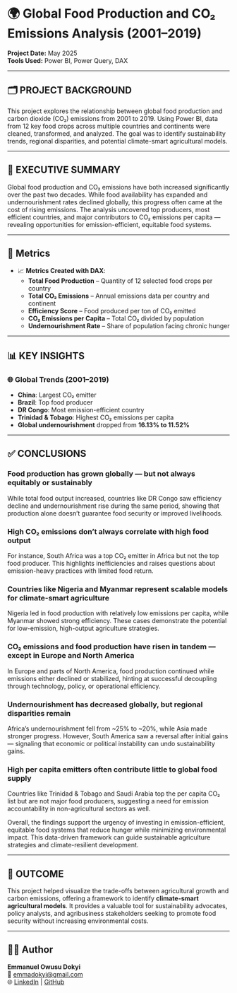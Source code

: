 # 🌍 Global Food Production and CO₂ Emissions Analysis (2001–2019)

**Project Date:** May 2025  
**Tools Used:** Power BI, Power Query, DAX

---

## 🗂️ PROJECT BACKGROUND

This project explores the relationship between global food production and carbon dioxide (CO₂) emissions from 2001 to 2019. Using Power BI, data from 12 key food crops across multiple countries and continents were cleaned, transformed, and analyzed. The goal was to identify sustainability trends, regional disparities, and potential climate-smart agricultural models.

---

## 📝 EXECUTIVE SUMMARY

Global food production and CO₂ emissions have both increased significantly over the past two decades. While food availability has expanded and undernourishment rates declined globally, this progress often came at the cost of rising emissions. The analysis uncovered top producers, most efficient countries, and major contributors to CO₂ emissions per capita — revealing opportunities for emission-efficient, equitable food systems.

---

## 🎯 Metrics


- 📈 **Metrics Created with DAX**:
  - **Total Food Production** – Quantity of 12 selected food crops per country
  - **Total CO₂ Emissions** – Annual emissions data per country and continent
  - **Efficiency Score** – Food produced per ton of CO₂ emitted
  - **CO₂ Emissions per Capita** – Total CO₂ divided by population
  - **Undernourishment Rate** – Share of population facing chronic hunger

---

## 📊 KEY INSIGHTS

### 🌐 **Global Trends (2001–2019)**
- **China**: Largest CO₂ emitter  
- **Brazil**: Top food producer  
- **DR Congo**: Most emission-efficient country  
- **Trinidad & Tobago**: Highest CO₂ emissions per capita  
- **Global undernourishment** dropped from **16.13% to 11.52%**

---

## ✅ CONCLUSIONS

### Food production has grown globally — but not always equitably or sustainably
While total food output increased, countries like DR Congo saw efficiency decline and undernourishment rise during the same period, showing that production alone doesn’t guarantee food security or improved livelihoods.

### High CO₂ emissions don’t always correlate with high food output
For instance, South Africa was a top CO₂ emitter in Africa but not the top food producer. This highlights inefficiencies and raises questions about emission-heavy practices with limited food return.

### Countries like Nigeria and Myanmar represent scalable models for climate-smart agriculture
Nigeria led in food production with relatively low emissions per capita, while Myanmar showed strong efficiency. These cases demonstrate the potential for low-emission, high-output agriculture strategies.

### CO₂ emissions and food production have risen in tandem — except in Europe and North America
In Europe and parts of North America, food production continued while emissions either declined or stabilized, hinting at successful decoupling through technology, policy, or operational efficiency.

### Undernourishment has decreased globally, but regional disparities remain
Africa’s undernourishment fell from ~25% to ~20%, while Asia made stronger progress. However, South America saw a reversal after initial gains — signaling that economic or political instability can undo sustainability gains.

### High per capita emitters often contribute little to global food supply
Countries like Trinidad & Tobago and Saudi Arabia top the per capita CO₂ list but are not major food producers, suggesting a need for emission accountability in non-agricultural sectors as well.

Overall, the findings support the urgency of investing in emission-efficient, equitable food systems that reduce hunger while minimizing environmental impact. This data-driven framework can guide sustainable agriculture strategies and climate-resilient development.

---

## 💼 OUTCOME

This project helped visualize the trade-offs between agricultural growth and carbon emissions, offering a framework to identify **climate-smart agricultural models**. It provides a valuable tool for sustainability advocates, policy analysts, and agribusiness stakeholders seeking to promote food security without increasing environmental costs.

---

## 👨‍💻 Author

**Emmanuel Owusu Dokyi**  
📧 emmadokyi@gmail.com  
🌐 [LinkedIn](https://www.linkedin.com/) | [GitHub](https://github.com/)
